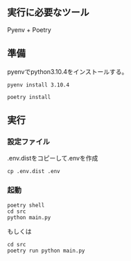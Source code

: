 ## 実行に必要なツール

Pyenv + Poetry

## 準備

pyenvでpython3.10.4をインストールする。
```
pyenv install 3.10.4
```

```
poetry install
```

## 実行

### 設定ファイル

.env.distをコピーして.envを作成
```
cp .env.dist .env
```

### 起動

```
poetry shell
cd src
python main.py
```

もしくは

```
cd src
poetry run python main.py 
```